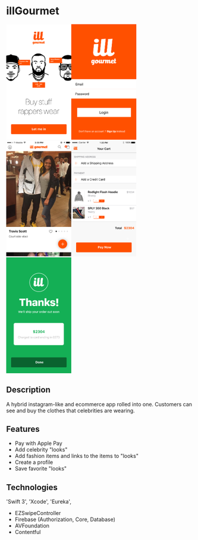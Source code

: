 # illGourmet
<img src="/images/launch_view.png" width="175"><img src="/images/login_view.png" width="175"><img src="/images/looks_view.png" width="175"><img src="/images/cart_view.png" width="175"><img src="/images/confirmation_view.png" width="175">

Description
----------------
A hybrid instagram-like and ecommerce app rolled into one. Customers can see and buy the clothes that celebrities are wearing.

Features
----------------
+ Pay with Apple Pay
+ Add celebrity "looks"
+ Add fashion items and links to the items to "looks"
+ Create a profile
+ Save favorite "looks"


Technologies
----------------
'Swift 3', 'Xcode', 'Eureka', 
+ EZSwipeController
+ Firebase (Authorization, Core, Database)
+ AVFoundation
+ Contentful


